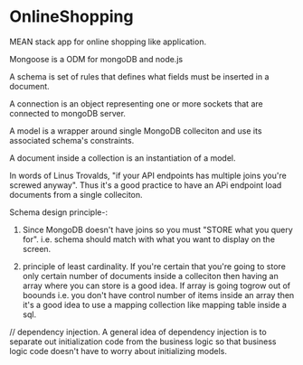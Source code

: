 # OnlineShopping
MEAN stack app for online shopping like application.

Mongoose is a ODM for mongoDB and node.js

A schema is set of rules that defines what fields must be inserted in a document.

A connection is an object representing one or more sockets that are connected to mongoDB server.

A model is a wrapper around single MongoDB colleciton and use its associated schema's constraints.

A document inside a collection is an instantiation of a model.

In words of Linus Trovalds, "if your API endpoints has multiple joins you're screwed anyway". Thus it's a good practice to have
an APi endpoint load documents from a single colleciton.

Schema design principle-:

1) Since MongoDB doesn't have joins so you must "STORE what you query for". i.e. schema should match with
what you want to display on the screen.

2) principle of least cardinality. If you're certain that you're going to store only certain number of
documents inside a colleciton then having an array where you can store is a good idea. If array is going togrow 
out of boounds i.e. you don't have control number of items inside an array then it's a good idea to use
a mapping collection like mapping table inside a sql.

// dependency injection.
A general idea of dependency injection is to separate out initialization code from the business logic so that
business logic code doesn't have to worry about initializing models.


